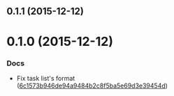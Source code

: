 <a name="0.1.1"></a>
## 0.1.1 (2015-12-12)




<a name="0.1.0"></a>
# 0.1.0 (2015-12-12)


### Docs

* Fix task list's format ([6c1573b946de94a9484b2c8f5ba5e69d3e39454d](https://github.com/ziliwesley/generator-es6-module-with-babel/commit/6c1573b946de94a9484b2c8f5ba5e69d3e39454d))



